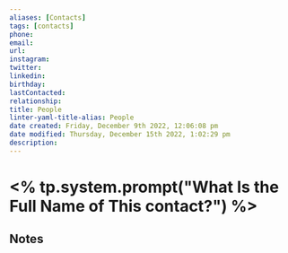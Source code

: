 ```yaml
---
aliases: [Contacts]
tags: [contacts]
phone:
email:
url:
instagram:
twitter:
linkedin:
birthday:
lastContacted:
relationship:
title: People
linter-yaml-title-alias: People
date created: Friday, December 9th 2022, 12:06:08 pm
date modified: Thursday, December 15th 2022, 1:02:29 pm
description: 
---
```


# <% tp.system.prompt("What Is the Full Name of This contact?") %>

## Notes

